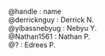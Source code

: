 @handle         : name  
@derricknguy    : Derrick N.  
@yibassnebyug   : Nebyu Y.  
@Nathan1561     : Nathan P.  
@?              : Edrees P.  
